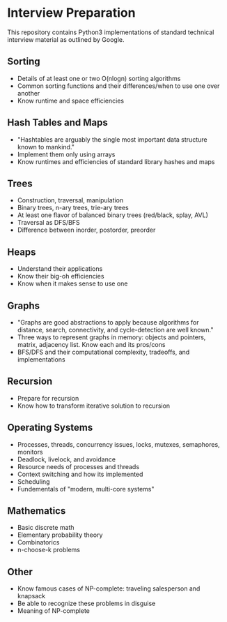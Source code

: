 # Interview Preparation

This repository contains Python3 implementations of standard technical interview material as outlined by Google.

## Sorting

- Details of at least one or two O(nlogn) sorting algorithms
- Common sorting functions and their differences/when to use one over another
- Know runtime and space efficiencies

## Hash Tables and Maps

- "Hashtables are arguably the single most important data structure known to mankind."
- Implement them only using arrays
- Know runtimes and efficiencies of standard library hashes and maps

## Trees

- Construction, traversal, manipulation
- Binary trees, n-ary trees, trie-ary trees
- At least one flavor of balanced binary trees (red/black, splay, AVL)
- Traversal as DFS/BFS
- Difference between inorder, postorder, preorder

## Heaps

- Understand their applications
- Know their big-oh efficiencies
- Know when it makes sense to use one

## Graphs

- "Graphs are good abstractions to apply because algorithms for distance, search, connectivity, and cycle-detection are well known."
- Three ways to represent graphs in memory: objects and pointers, matrix, adjacency list. Know each and its pros/cons
- BFS/DFS and their computational complexity, tradeoffs, and implementations

## Recursion

- Prepare for recursion
- Know how to transform iterative solution to recursion

## Operating Systems

- Processes, threads, concurrency issues, locks, mutexes, semaphores, monitors
- Deadlock, livelock, and avoidance
- Resource needs of processes and threads
- Context switching and how its implemented
- Scheduling
- Fundementals of "modern, multi-core systems"

## Mathematics

- Basic discrete math
- Elementary probability theory
- Combinatorics
- n-choose-k problems

## Other

- Know famous cases of NP-complete: traveling salesperson and knapsack
- Be able to recognize these problems in disguise
- Meaning of NP-complete

